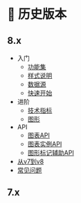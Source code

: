 # 🏰 历史版本

## 8.x
+ 入门
  + [功能集](/zh-CN/v8/features)
  + [样式说明](/zh-CN/v8/styles)
  + [数据源](/zh-CN/v8/data)
  + [快速开始](/zh-CN/v8/quick-start)
+ 进阶
  + [技术指标](/zh-CN/v8/indicator)
  + [图形](/zh-CN/v8/shape)
+ API
  + [图表API](/zh-CN/v8/chart-api)
  + [图表实例API](/zh-CN/v8/instance-api)
  + [图形标记辅助API](/zh-CN/v8/shape-auxiliary-api)
+ [从v7到v8](/zh-CN/v8/v7-to-v8)
+ [常见问题](/zh-CN/v8/faq)

## 7.x